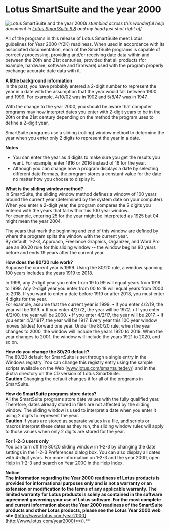 # Lotus SmartSuite and the year 2000

![Lotus SmartSuite and the year 2000](https://i.snap.as/qBzkbjEA.png)_I stumbled across this wonderful help document in_ [_Lotus SmartSuite 9.8_](https://winworldpc.com/product/lotus-smartsuite/9-8) _and my head just shot right off._

All of the programs in this release of Lotus SmartSuite meet Lotus guidelines for Year 2000 \(Y2K\) readiness. When used in accordance with its associated documentation, each of the SmartSuite programs is capable of correctly processing, providing and/or receiving date data within and between the 20th and 21st centuries, provided that all products \(for example, hardware, software and firmware\) used with the program properly exchange accurate date data with it.

**A little background information**  
In the past, you have probably entered a 2-digit number to represent the year in a date with the assumption that the year would fall between 1900 and 1999. For example, 4/10/02 was in 1902 and 5/8/47 was in 1947.

With the change to the year 2000, you should be aware that computer programs may now interpret dates you enter with 2-digit years to be in the 20th or the 21st century depending on the method the program uses to define a 2-digit year.

SmartSuite programs use a sliding \(rolling\) window method to determine the year when you enter only 2 digits to represent the year in a date.

**Notes**

* You can enter the year as 4 digits to make sure you get the results you want. For example, enter 1916 or 2016 instead of 16 for the year.
* Although you can change how a program displays a date by selecting different date formats, the program stores a constant value for the date no matter how you choose to display it.

**What is the sliding window method?**  
In SmartSuite, the sliding window method defines a window of 100 years around the current year \(determined by the system date on your computer\). When you enter a 2-digit year, the program compares the 2 digits you entered with the years that fall within this 100 year window.  
For example, entering 25 for the year might be interpreted as 1925 but 04 might mean the year 2004.

The years that mark the beginning and end of this window are defined by where the program splits the window with the current year.  
By default, 1-2-3, Approach, Freelance Graphics, Organizer, and Word Pro use an 80/20 rule for this sliding window -- the window begins 80 years before and ends 19 years after the current year.

**How does the 80/20 rule work?**  
Suppose the current year is 1999. Using the 80/20 rule, a window spanning 100 years includes the years 1919 to 2018.

In 1999, any 2-digit year you enter from 19 to 99 will equal years from 1919 to 1999. Any 2-digit year you enter from 00 to 18 will equal years from 2000 to 2018. If you want to enter a date before 1919 or after 2018, you must enter 4 digits for the year.  
For example, assume that the current year is 1999. • If you enter 4/2/19, the year will be 1919. • If you enter 4/2/72, the year will be 1972. • If you enter 4/2/00, the year will be 2000. • If you enter 4/2/17, the year will be 2017. • If you enter 4/2/1917, the year will be 1917. Every year this 100 year window moves \(slides\) forward one year. Under the 80/20 rule, when the year changes to 2000, the window will include the years 1920 to 2019. When the year changes to 2001, the window will include the years 1921 to 2020, and so on.

**How do you change the 80/20 default?**  
The 80/20 default for SmartSuite is set through a single entry in the Windows registry. You can change this registry entry using the sample scripts available on the Web \(www.lotus.com/smartsuitedev\) and in the \Extra directory on the CD version of Lotus SmartSuite.  
**Caution** Changing the default changes it for all of the programs in SmartSuite.

**How do SmartSuite programs store dates?**  
All the SmartSuite programs store date values with the fully qualified year. Therefore, dates already stored in files are not affected by the sliding window. The sliding window is used to interpret a date when you enter it using 2 digits to represent the year.  
**Caution** If years are stored as separate values in a file, and scripts or macros interpret these dates as they run, the sliding window rules will apply to those values when only 2 digits are stored for the year.

**For 1-2-3 users only**  
You can turn off the 80/20 sliding window in 1-2-3 by changing the date settings in the 1-2-3 Preferences dialog box. You can also display all dates with 4-digit years. For more information on 1-2-3 and the year 2000, open Help in 1-2-3 and search on Year 2000 in the Help Index.

**Notice**  
**The information regarding the Year 2000 readiness of Lotus products is provided for informational purposes only and is not a warranty or an extension or modification to the terms of any applicable warranty. The limited warranty for Lotus products is solely as contained in the software agreement governing your use of Lotus software. For the most complete and current information about the Year 2000 readiness of the SmartSuite products and other Lotus products, please see the Lotus Year 2000 web site \(**[http://www.lotus.com/year2000](http://www.lotus.com/year2000)**\).**

